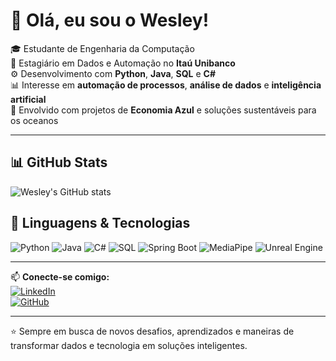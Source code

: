 # 👋 Olá, eu sou o Wesley!

🎓 Estudante de Engenharia da Computação  
🏦 Estagiário em Dados e Automação no **Itaú Unibanco**  
⚙️ Desenvolvimento com **Python**, **Java**, **SQL** e **C#**  
📊 Interesse em **automação de processos**, **análise de dados** e **inteligência artificial**  
🌊 Envolvido com projetos de **Economia Azul** e soluções sustentáveis para os oceanos

---

## 📊 **GitHub Stats**
![Wesley's GitHub stats](https://github-readme-stats.vercel.app/api?username=wesley-souza8&show_icons=true&theme=radical)

## 🚀 **Linguagens & Tecnologias**
![Python](https://img.shields.io/badge/Python-3776AB?style=for-the-badge&logo=python&logoColor=white)
![Java](https://img.shields.io/badge/Java-ED8B00?style=for-the-badge&logo=openjdk&logoColor=white)
![C#](https://img.shields.io/badge/C%23-239120?style=for-the-badge&logo=c-sharp&logoColor=white)
![SQL](https://img.shields.io/badge/SQL-003B57?style=for-the-badge&logo=sqlite&logoColor=white)
![Spring Boot](https://img.shields.io/badge/SpringBoot-6DB33F?style=for-the-badge&logo=springboot&logoColor=white)
![MediaPipe](https://img.shields.io/badge/MediaPipe-FF6F00?style=for-the-badge&logo=google&logoColor=white)
![Unreal Engine](https://img.shields.io/badge/Unreal-313131?style=for-the-badge&logo=unrealengine&logoColor=white)

---

📫 **Conecte-se comigo:**  
[![LinkedIn](https://img.shields.io/badge/LinkedIn-0077B5?style=for-the-badge&logo=linkedin&logoColor=white)](https://www.linkedin.com/in/wesley-dev-eng/)  
[![GitHub](https://img.shields.io/badge/GitHub-181717?style=for-the-badge&logo=github&logoColor=white)](https://github.com/wesley-souza8)  

---

⭐ Sempre em busca de novos desafios, aprendizados e maneiras de transformar dados e tecnologia em soluções inteligentes.
